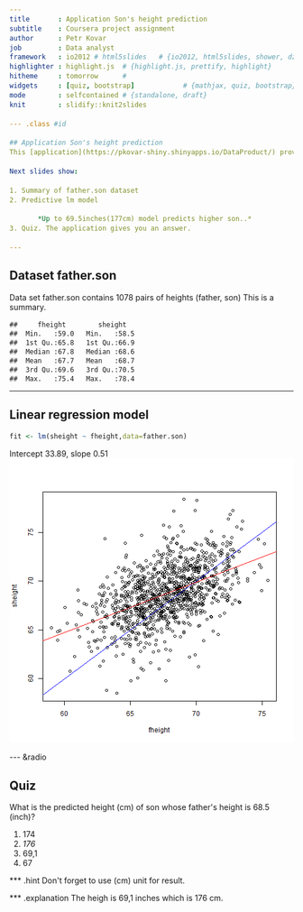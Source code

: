 ```yaml
---
title       : Application Son's height prediction
subtitle    : Coursera project assignment
author      : Petr Kovar
job         : Data analyst
framework   : io2012 # html5slides   # {io2012, html5slides, shower, dzslides, ...}
highlighter : highlight.js  # {highlight.js, prettify, highlight}
hitheme     : tomorrow      # 
widgets     : [quiz, bootstrap]            # {mathjax, quiz, bootstrap}
mode        : selfcontained # {standalone, draft}
knit        : slidify::knit2slides

--- .class #id 

## Application Son's height prediction
This [application](https://pkovar-shiny.shinyapps.io/DataProduct/) provides prediction of son's height based on father's height. The prediction linear regression model was built on top of the father.son dataset provided within UsingR package.

Next slides show:

1. Summary of father.son dataset
2. Predictive lm model

       *Up to 69.5inches(177cm) model predicts higher son..*
3. Quiz. The application gives you an answer. 

---
```

## Dataset father.son
Data set father.son contains 1078 pairs of heights (father, son)
This is a summary.

```
##     fheight        sheight    
##  Min.   :59.0   Min.   :58.5  
##  1st Qu.:65.8   1st Qu.:66.9  
##  Median :67.8   Median :68.6  
##  Mean   :67.7   Mean   :68.7  
##  3rd Qu.:69.6   3rd Qu.:70.5  
##  Max.   :75.4   Max.   :78.4
```

---
## Linear regression model

```r
fit <- lm(sheight ~ fheight,data=father.son)
```
Intercept 33.89, slope 0.51 
![plot of chunk plot](assets/fig/plot.png) 

--- &radio
## Quiz

What is the predicted height (cm) of son whose father's height is 68.5 (inch)?

1. 174
2. _176_
3. 69,1
4. 67

*** .hint
Don't forget to use (cm) unit for result.

*** .explanation
The heigh is 69,1 inches which is 176 cm.







